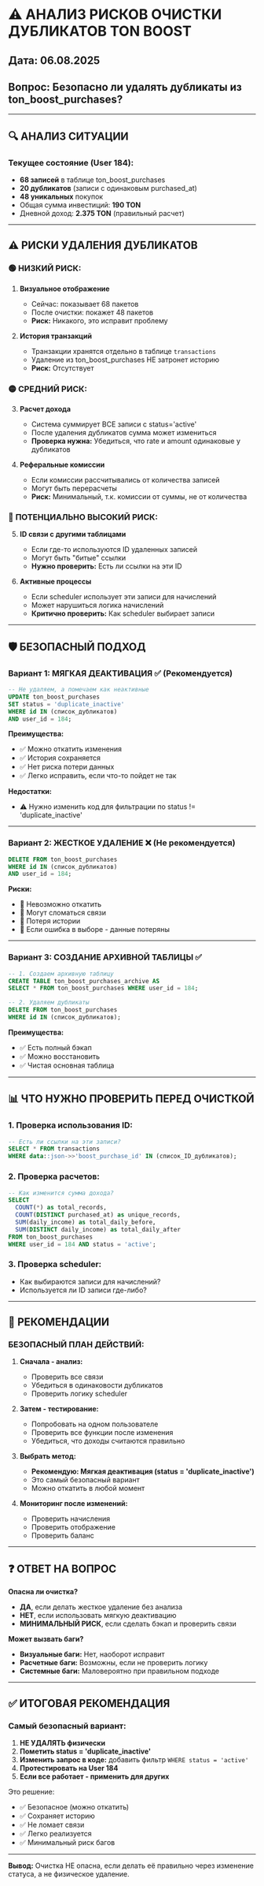 # ⚠️ АНАЛИЗ РИСКОВ ОЧИСТКИ ДУБЛИКАТОВ TON BOOST

## Дата: 06.08.2025
## Вопрос: Безопасно ли удалять дубликаты из ton_boost_purchases?

---

## 🔍 **АНАЛИЗ СИТУАЦИИ**

### Текущее состояние (User 184):
- **68 записей** в таблице ton_boost_purchases
- **20 дубликатов** (записи с одинаковым purchased_at)
- **48 уникальных** покупок
- Общая сумма инвестиций: **190 TON**
- Дневной доход: **2.375 TON** (правильный расчет)

---

## ⚠️ **РИСКИ УДАЛЕНИЯ ДУБЛИКАТОВ**

### 🟢 **НИЗКИЙ РИСК:**

1. **Визуальное отображение**
   - Сейчас: показывает 68 пакетов
   - После очистки: покажет 48 пакетов
   - **Риск:** Никакого, это исправит проблему

2. **История транзакций**
   - Транзакции хранятся отдельно в таблице `transactions`
   - Удаление из ton_boost_purchases НЕ затронет историю
   - **Риск:** Отсутствует

### 🟡 **СРЕДНИЙ РИСК:**

3. **Расчет дохода**
   - Система суммирует ВСЕ записи с status='active'
   - После удаления дубликатов сумма может измениться
   - **Проверка нужна:** Убедиться, что rate и amount одинаковые у дубликатов

4. **Реферальные комиссии**
   - Если комиссии рассчитывались от количества записей
   - Могут быть перерасчеты
   - **Риск:** Минимальный, т.к. комиссии от суммы, не от количества

### 🔴 **ПОТЕНЦИАЛЬНО ВЫСОКИЙ РИСК:**

5. **ID связи с другими таблицами**
   - Если где-то используются ID удаленных записей
   - Могут быть "битые" ссылки
   - **Нужно проверить:** Есть ли ссылки на эти ID

6. **Активные процессы**
   - Если scheduler использует эти записи для начислений
   - Может нарушиться логика начислений
   - **Критично проверить:** Как scheduler выбирает записи

---

## 🛡️ **БЕЗОПАСНЫЙ ПОДХОД**

### **Вариант 1: МЯГКАЯ ДЕАКТИВАЦИЯ** ✅ (Рекомендуется)
```sql
-- Не удаляем, а помечаем как неактивные
UPDATE ton_boost_purchases 
SET status = 'duplicate_inactive'
WHERE id IN (список_дубликатов)
AND user_id = 184;
```

**Преимущества:**
- ✅ Можно откатить изменения
- ✅ История сохраняется
- ✅ Нет риска потери данных
- ✅ Легко исправить, если что-то пойдет не так

**Недостатки:**
- ⚠️ Нужно изменить код для фильтрации по status != 'duplicate_inactive'

---

### **Вариант 2: ЖЕСТКОЕ УДАЛЕНИЕ** ❌ (Не рекомендуется)
```sql
DELETE FROM ton_boost_purchases 
WHERE id IN (список_дубликатов)
AND user_id = 184;
```

**Риски:**
- 🔴 Невозможно откатить
- 🔴 Могут сломаться связи
- 🔴 Потеря истории
- 🔴 Если ошибка в выборе - данные потеряны

---

### **Вариант 3: СОЗДАНИЕ АРХИВНОЙ ТАБЛИЦЫ** ✅
```sql
-- 1. Создаем архивную таблицу
CREATE TABLE ton_boost_purchases_archive AS 
SELECT * FROM ton_boost_purchases WHERE user_id = 184;

-- 2. Удаляем дубликаты
DELETE FROM ton_boost_purchases 
WHERE id IN (список_дубликатов);
```

**Преимущества:**
- ✅ Есть полный бэкап
- ✅ Можно восстановить
- ✅ Чистая основная таблица

---

## 📊 **ЧТО НУЖНО ПРОВЕРИТЬ ПЕРЕД ОЧИСТКОЙ**

### 1. **Проверка использования ID:**
```sql
-- Есть ли ссылки на эти записи?
SELECT * FROM transactions 
WHERE data::json->>'boost_purchase_id' IN (список_ID_дубликатов);
```

### 2. **Проверка расчетов:**
```sql
-- Как изменится сумма дохода?
SELECT 
  COUNT(*) as total_records,
  COUNT(DISTINCT purchased_at) as unique_records,
  SUM(daily_income) as total_daily_before,
  SUM(DISTINCT daily_income) as total_daily_after
FROM ton_boost_purchases 
WHERE user_id = 184 AND status = 'active';
```

### 3. **Проверка scheduler:**
- Как выбираются записи для начислений?
- Используется ли ID записи где-либо?

---

## 🎯 **РЕКОМЕНДАЦИИ**

### **БЕЗОПАСНЫЙ ПЛАН ДЕЙСТВИЙ:**

1. **Сначала - анализ:**
   - Проверить все связи
   - Убедиться в одинаковости дубликатов
   - Проверить логику scheduler

2. **Затем - тестирование:**
   - Попробовать на одном пользователе
   - Проверить все функции после изменения
   - Убедиться, что доходы считаются правильно

3. **Выбрать метод:**
   - **Рекомендую: Мягкая деактивация (status = 'duplicate_inactive')**
   - Это самый безопасный вариант
   - Можно откатить в любой момент

4. **Мониторинг после изменений:**
   - Проверить начисления
   - Проверить отображение
   - Проверить баланс

---

## ❓ **ОТВЕТ НА ВОПРОС**

**Опасна ли очистка?**
- **ДА**, если делать жесткое удаление без анализа
- **НЕТ**, если использовать мягкую деактивацию
- **МИНИМАЛЬНЫЙ РИСК**, если сделать бэкап и проверить связи

**Может вызвать баги?**
- **Визуальные баги:** Нет, наоборот исправит
- **Расчетные баги:** Возможны, если не проверить логику
- **Системные баги:** Маловероятно при правильном подходе

---

## ✅ **ИТОГОВАЯ РЕКОМЕНДАЦИЯ**

### **Самый безопасный вариант:**

1. **НЕ УДАЛЯТЬ физически**
2. **Пометить status = 'duplicate_inactive'**
3. **Изменить запрос в коде:** добавить фильтр `WHERE status = 'active'`
4. **Протестировать на User 184**
5. **Если все работает - применить для других**

Это решение:
- ✅ Безопасное (можно откатить)
- ✅ Сохраняет историю
- ✅ Не ломает связи
- ✅ Легко реализуется
- ✅ Минимальный риск багов

---

**Вывод:** Очистка НЕ опасна, если делать её правильно через изменение статуса, а не физическое удаление.
